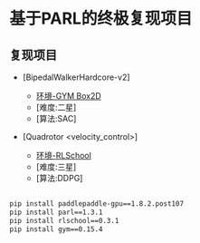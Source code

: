 # 基于PARL的终极复现项目
## 复现项目 ##
- [BipedalWalkerHardcore-v2]
    + [环境-GYM Box2D](https://github.com/openai/gym/tree/07e0c98f8e8e18c5197fab7ff74635f5b0cb2662/gym/envs/box2d)
    + [难度:二星]
    + [算法:SAC]

- [Quadrotor <velocity_control>]
    + [环境-RLSchool](https://github.com/PaddlePaddle/RLSchool/tree/master/rlschool/quadrotor)
    + [难度:三星]
    + [算法:DDPG]

##  ##
```bash
pip install paddlepaddle-gpu==1.8.2.post107
pip install parl==1.3.1
pip install rlschool==0.3.1 
pip install gym==0.15.4
```
